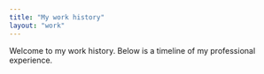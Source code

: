 ```yaml
---
title: "My work history"
layout: "work"
---
```


Welcome to my work history. Below is a timeline of my professional experience.


